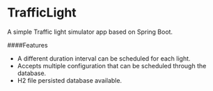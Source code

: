 # TrafficLight
A simple Traffic light simulator app based on Spring Boot.

####Features

- A different duration interval can be scheduled for each light.
- Accepts multiple configuration that can be scheduled through the database.
- H2 file persisted database available.


